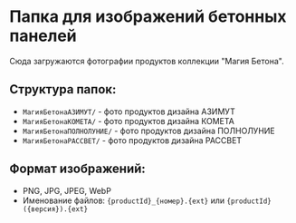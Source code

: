 # Папка для изображений бетонных панелей

Сюда загружаются фотографии продуктов коллекции "Магия Бетона".

## Структура папок:
- `МагияБетонаАЗИМУТ/` - фото продуктов дизайна АЗИМУТ
- `МагияБетонаКОМЕТА/` - фото продуктов дизайна КОМЕТА  
- `МагияБетонаПОЛНОЛУНИЕ/` - фото продуктов дизайна ПОЛНОЛУНИЕ
- `МагияБетонаРАССВЕТ/` - фото продуктов дизайна РАССВЕТ

## Формат изображений:
- PNG, JPG, JPEG, WebP
- Именование файлов: `{productId}_{номер}.{ext}` или `{productId} ({версия}).{ext}`